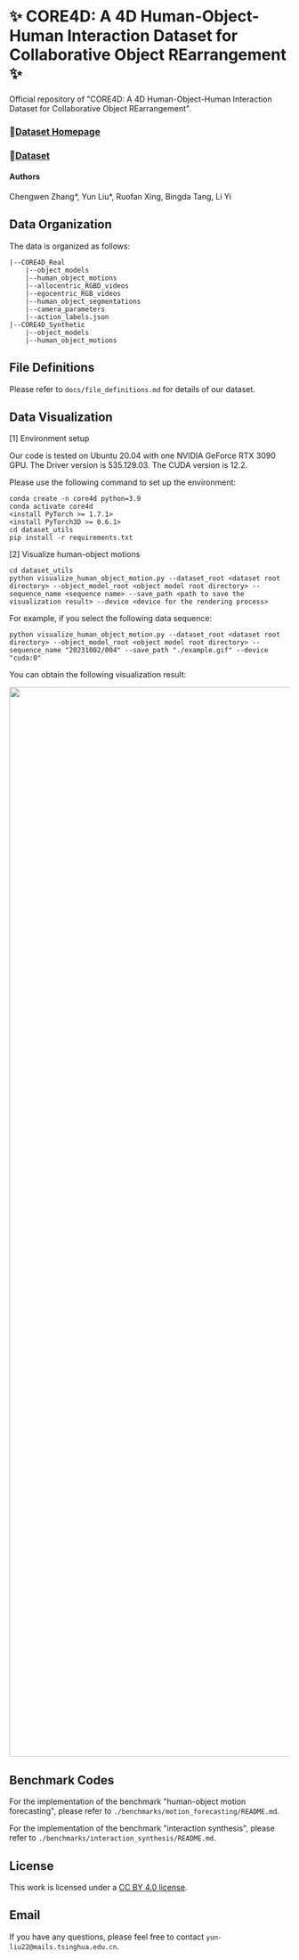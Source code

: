 # ✨ CORE4D: A 4D Human-Object-Human Interaction Dataset for Collaborative Object REarrangement ✨

Official repository of "CORE4D: A 4D Human-Object-Human Interaction Dataset for Collaborative Object REarrangement".

### 📁[Dataset Homepage](https://core4d.github.io/)


### 📁[Dataset](https://1drv.ms/f/s!Ap-t7dLl7BFUmHl9Une1E6FLsS4J?e=RLt0Fk)


#### Authors

Chengwen Zhang*, Yun Liu*, Ruofan Xing, Bingda Tang, Li Yi

## Data Organization

The data is organized as follows:

```
|--CORE4D_Real
    |--object_models
    |--human_object_motions
    |--allocentric_RGBD_videos
    |--egocentric_RGB_videos
    |--human_object_segmentations
    |--camera_parameters
    |--action_labels.json
|--CORE4D_Synthetic
    |--object_models
    |--human_object_motions
```

## File Definitions

Please refer to ``docs/file_definitions.md`` for details of our dataset.

## Data Visualization

[1] Environment setup

Our code is tested on Ubuntu 20.04 with one NVIDIA GeForce RTX 3090 GPU. The Driver version is 535.129.03. The CUDA version is 12.2.

Please use the following command to set up the environment:

```x
conda create -n core4d python=3.9
conda activate core4d
<install PyTorch >= 1.7.1>
<install PyTorch3D >= 0.6.1>
cd dataset_utils
pip install -r requirements.txt
```

[2] Visualize human-object motions

```x
cd dataset_utils
python visualize_human_object_motion.py --dataset_root <dataset root directory> --object_model_root <object model root directory> --sequence_name <sequence name> --save_path <path to save the visualization result> --device <device for the rendering process>
```

For example, if you select the following data sequence:

```x
python visualize_human_object_motion.py --dataset_root <dataset root directory> --object_model_root <object model root directory> --sequence_name "20231002/004" --save_path "./example.gif" --device "cuda:0"
```

You can obtain the following visualization result:

<img src="https://raw.githubusercontent.com/leolyliu/CORE4D-Instructions/main/assets/example.gif" width="1920"/>

## Benchmark Codes

For the implementation of the benchmark "human-object motion forecasting", please refer to ```./benchmarks/motion_forecasting/README.md```.

For the implementation of the benchmark "interaction synthesis", please refer to ```./benchmarks/interaction_synthesis/README.md```.

## License

This work is licensed under a [CC BY 4.0 license](https://creativecommons.org/licenses/by/4.0/).

## Email

If you have any questions, please feel free to contact ``yun-liu22@mails.tsinghua.edu.cn``.

